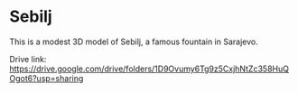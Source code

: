 # Sebilj
This is a modest 3D model of Sebilj, a famous fountain in Sarajevo. 

Drive link: https://drive.google.com/drive/folders/1D9Ovumy6Tg9z5CxjhNtZc358HuQOgot6?usp=sharing
